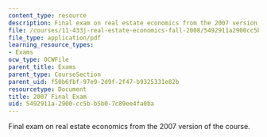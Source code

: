 ```yaml
---
content_type: resource
description: Final exam on real estate economics from the 2007 version of the course.
file: /courses/11-433j-real-estate-economics-fall-2008/5492911a2900cc5bb5b07c89ee4fa0ba_exam2_2007.pdf
file_type: application/pdf
learning_resource_types:
- Exams
ocw_type: OCWFile
parent_title: Exams
parent_type: CourseSection
parent_uid: f50b6fbf-97e9-2d9f-2f47-b9325331e82b
resourcetype: Document
title: 2007 Final Exam
uid: 5492911a-2900-cc5b-b5b0-7c89ee4fa0ba
---
```

Final exam on real estate economics from the 2007 version of the course.

